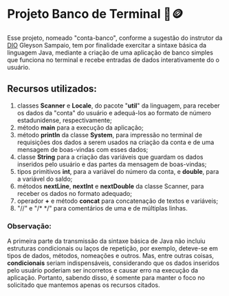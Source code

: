 # Projeto Banco de Terminal 🏦🪙
Esse projeto, nomeado "conta-banco", conforme a sugestão do instrutor da [DIO](https://www.dio.me/en)
Gleyson Sampaio, tem por finalidade exercitar a sintaxe básica da linguagem Java, mediante a criação 
de uma aplicação de banco simples que funciona no terminal e recebe entradas de dados interativamente 
do o usuário.
## Recursos utilizados:
1. classes **Scanner** e **Locale**, do pacote "**util**" da linguagem, para receber os dados da 
"conta" do usuário e adequá-los ao formato de número estadunidense, respectivamente;
2. método **main** para a execução da aplicação;
3. método **println** da classe **System**, para impressão no terminal de requisições dos dados a 
serem usados na criação da conta e de uma mensagem de boas-vindas com esses dados;
4. classe **String** para a criação das variáveis que guardam os dados inseridos pelo usuário e das
partes da mensagem de boas-vindas;
5. tipos primitivos **int**, para a variável do número da conta, e **double**, para a variável do saldo;
6. métodos **nextLine**, **nextInt** e **nextDouble** da classe Scanner, para receber os dados no
formato adequado;
7. operador **+** e método **concat** para concatenação de textos e variáveis;
8. "//" e "/* */" para comentários de uma e de múltiplas linhas.
### Observação:
A primeira parte da transmissão da sintaxe básica de Java não incluiu estruturas condicionais ou
laços de repetição, por exemplo, deteve-se em tipos de dados, métodos, nomeações e outros. Mas,
entre outras coisas, **condicionais** seriam indispensáveis, considerando que os dados inseridos
pelo usuário poderiam ser incorretos e causar erro na execução da aplicação. Portanto, sabendo
disso, é somente para manter o foco no solicitado que mantemos apenas os recursos citados.